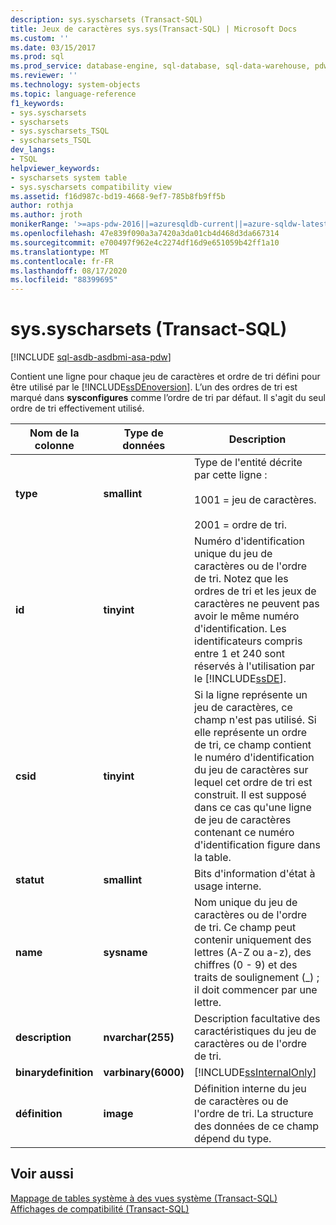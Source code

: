 ```yaml
---
description: sys.syscharsets (Transact-SQL)
title: Jeux de caractères sys.sys(Transact-SQL) | Microsoft Docs
ms.custom: ''
ms.date: 03/15/2017
ms.prod: sql
ms.prod_service: database-engine, sql-database, sql-data-warehouse, pdw
ms.reviewer: ''
ms.technology: system-objects
ms.topic: language-reference
f1_keywords:
- sys.syscharsets
- syscharsets
- sys.syscharsets_TSQL
- syscharsets_TSQL
dev_langs:
- TSQL
helpviewer_keywords:
- syscharsets system table
- sys.syscharsets compatibility view
ms.assetid: f16d987c-bd19-4668-9ef7-785b8fb9ff5b
author: rothja
ms.author: jroth
monikerRange: '>=aps-pdw-2016||=azuresqldb-current||=azure-sqldw-latest||>=sql-server-2016||=sqlallproducts-allversions||>=sql-server-linux-2017||=azuresqldb-mi-current'
ms.openlocfilehash: 47e839f090a3a7420a3da01cb4d468d3da667314
ms.sourcegitcommit: e700497f962e4c2274df16d9e651059b42ff1a10
ms.translationtype: MT
ms.contentlocale: fr-FR
ms.lasthandoff: 08/17/2020
ms.locfileid: "88399695"
---
```

# <a name="syssyscharsets-transact-sql"></a>sys.syscharsets (Transact-SQL)
[!INCLUDE [sql-asdb-asdbmi-asa-pdw](../../includes/applies-to-version/sql-asdb-asdbmi-asa-pdw.md)]

  Contient une ligne pour chaque jeu de caractères et ordre de tri défini pour être utilisé par le [!INCLUDE[ssDEnoversion](../../includes/ssdenoversion-md.md)]. L’un des ordres de tri est marqué dans **sysconfigures** comme l’ordre de tri par défaut. Il s'agit du seul ordre de tri effectivement utilisé.  
  
|Nom de la colonne|Type de données|Description|  
|-----------------|---------------|-----------------|  
|**type**|**smallint**|Type de l'entité décrite par cette ligne :<br /><br /> 1001 = jeu de caractères.<br /><br /> 2001 = ordre de tri.|  
|**id**|**tinyint**|Numéro d'identification unique du jeu de caractères ou de l'ordre de tri. Notez que les ordres de tri et les jeux de caractères ne peuvent pas avoir le même numéro d'identification. Les identificateurs compris entre 1 et 240 sont réservés à l'utilisation par le [!INCLUDE[ssDE](../../includes/ssde-md.md)].|  
|**csid**|**tinyint**|Si la ligne représente un jeu de caractères, ce champ n'est pas utilisé. Si elle représente un ordre de tri, ce champ contient le numéro d'identification du jeu de caractères sur lequel cet ordre de tri est construit. Il est supposé dans ce cas qu'une ligne de jeu de caractères contenant ce numéro d'identification figure dans la table.|  
|**statut**|**smallint**|Bits d'information d'état à usage interne.|  
|**name**|**sysname**|Nom unique du jeu de caractères ou de l'ordre de tri. Ce champ peut contenir uniquement des lettres (A-Z ou a-z), des chiffres (0 - 9) et des traits de soulignement (_) ; il doit commencer par une lettre.|  
|**description**|**nvarchar(255)**|Description facultative des caractéristiques du jeu de caractères ou de l'ordre de tri.|  
|**binarydefinition**|**varbinary(6000)**|[!INCLUDE[ssInternalOnly](../../includes/ssinternalonly-md.md)]|  
|**définition**|**image**|Définition interne du jeu de caractères ou de l'ordre de tri. La structure des données de ce champ dépend du type.|  
  
## <a name="see-also"></a>Voir aussi  
 [Mappage de tables système à des vues système &#40;Transact-SQL&#41;](../../relational-databases/system-tables/mapping-system-tables-to-system-views-transact-sql.md)   
 [Affichages de compatibilité &#40;Transact-SQL&#41;](~/relational-databases/system-compatibility-views/system-compatibility-views-transact-sql.md)  
  
  
